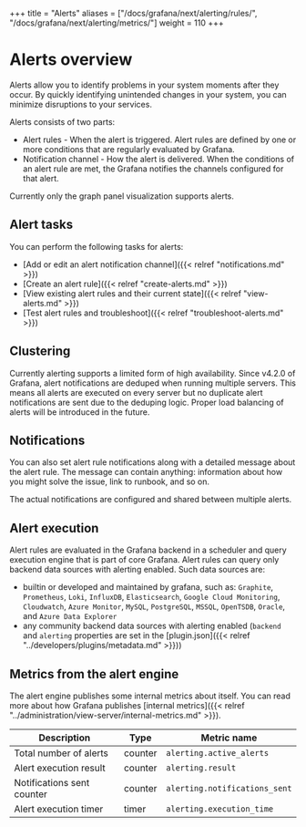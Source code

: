 +++
title = "Alerts"
aliases = ["/docs/grafana/next/alerting/rules/", "/docs/grafana/next/alerting/metrics/"]
weight = 110
+++

# Alerts overview

Alerts allow you to identify problems in your system moments after they occur. By quickly identifying unintended changes in your system, you can minimize disruptions to your services.

Alerts consists of two parts:

- Alert rules - When the alert is triggered. Alert rules are defined by one or more conditions that are regularly evaluated by Grafana.
- Notification channel - How the alert is delivered. When the conditions of an alert rule are met, the Grafana notifies the channels configured for that alert.

Currently only the graph panel visualization supports alerts.

## Alert tasks

You can perform the following tasks for alerts:

- [Add or edit an alert notification channel]({{< relref "notifications.md" >}})
- [Create an alert rule]({{< relref "create-alerts.md" >}})
- [View existing alert rules and their current state]({{< relref "view-alerts.md" >}})
- [Test alert rules and troubleshoot]({{< relref "troubleshoot-alerts.md" >}})

## Clustering

Currently alerting supports a limited form of high availability. Since v4.2.0 of Grafana, alert notifications are deduped when running multiple servers. This means all alerts are executed on every server but no duplicate alert notifications are sent due to the deduping logic. Proper load balancing of alerts will be introduced in the future.

## Notifications

You can also set alert rule notifications along with a detailed message about the alert rule. The message can contain anything: information about how you might solve the issue, link to runbook, and so on.

The actual notifications are configured and shared between multiple alerts.

## Alert execution

Alert rules are evaluated in the Grafana backend in a scheduler and query execution engine that is part
of core Grafana. Alert rules can query only backend data sources with alerting enabled. Such data sources are:
- builtin or developed and maintained by grafana, such as: `Graphite`, `Prometheus`, `Loki`, `InfluxDB`, `Elasticsearch`,
`Google Cloud Monitoring`, `Cloudwatch`, `Azure Monitor`, `MySQL`, `PostgreSQL`, `MSSQL`, `OpenTSDB`, `Oracle`, and `Azure Data Explorer`
- any community backend data sources with alerting enabled (`backend` and `alerting` properties are set in the [plugin.json]({{< relref "../developers/plugins/metadata.md" >}}))

## Metrics from the alert engine

The alert engine publishes some internal metrics about itself. You can read more about how Grafana publishes [internal metrics]({{< relref "../administration/view-server/internal-metrics.md" >}}).

Description | Type | Metric name
---------- | ----------- | ----------
Total number of alerts | counter | `alerting.active_alerts`
Alert execution result | counter | `alerting.result`
Notifications sent counter | counter | `alerting.notifications_sent`
Alert execution timer | timer | `alerting.execution_time`
